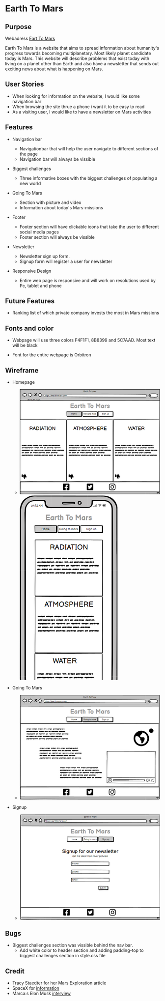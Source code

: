 # Earth To Mars

## Purpose
Webadress [Eart To Mars](https://stojj2.github.io/Portfolio-Project-1/)

Earth To Mars is a website that aims to spread information about humanity's progress towards becoming multiplanetary. Most likely planet candidate today is Mars. This website will describe problems that exist today with living on a planet other than Earth and also have a newsletter that sends out exciting news about what is happening on Mars.

## User Stories

- When looking for information on the website, I would like some navigation bar
- When browsing the site thrue a phone i want it to be easy to read
- As a visiting user, I would like to have a newsletter on Mars activities

## Features

- Navigation bar
  -  Navigationbar that will help the user navigate to different sections of the page
  - Navigation bar will always be vissible

- Biggest challenges
   - Three informative boxes with the biggest challenges of populating a new world
   
- Going To Mars
   - Section with picture and video
   - Information about today's Mars-missions
  
- Footer
  - Footer section will have clickable icons that take the user to different social media pages
  - Footer section will always be vissible

- Newsletter
  - Newsletter sign up form.
  - Signup form will register a user for newsletter

- Responsive Design
  - Entire web page is responsive and will work on resolutions used by Pc, tablet and phone

## Future Features
- Ranking list of which private company invests the most in Mars missions



## Fonts and color
- Webpage will use three colors F4F1F1, 8B8399 and 5C7AAD. Most text will be black

- Font for the entire webpage is Orbitron
## Wireframe

  - Homepage
  
    - ![Homepage Wireframe](https://github.com/Stojj2/Portfolio-Project-1/blob/main/media/Earth-To-Mars.png?raw=)
     ![Homepage Wireframe](https://github.com/Stojj2/Portfolio-Project-1/blob/main/media/Earth-To-Mars_Phone.png?raw=)



  - Going To Mars
    - ![Homepage Wireframe](https://github.com/Stojj2/Portfolio-Project-1/blob/main/media/Going-To-Mars.png?raw=)



  - Signup
    - ![Homepage Wireframe](https://github.com/Stojj2/Portfolio-Project-1/blob/main/media/Signup.png?raw=)

## Bugs
  - Biggest challenges section was vissible behind the nav bar.
     - Add white color to header section and adding padding-top to biggest challenges section in style.css file




## Credit

  - Tracy Staedter for her Mars Exploration [article](https://now.northropgrumman.com/mars-exploration-3-problems-science-needs-to-solve-first/)
  - SpaceX for [information](https://www.spacex.com/human-spaceflight/mars/)
  - Marca:s Elon Musk [interview](https://www.marca.com/en/lifestyle/us-news/2022/03/19/6236048cca474106568b456d.html)